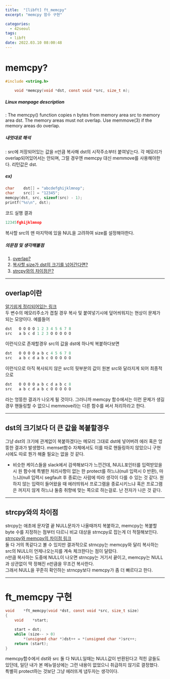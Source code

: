 ```yaml
---
title:  "[libft] ft_memcpy"
excerpt: "memcpy 함수 구현"

categories:
  - 42seoul
tags:
  - libft
date: 2022.03.10 08:00:48
---
```


# memcpy?

```c
#include <string.h>

    void *memcpy(void *dst, const void *src, size_t n);
```

##### Linux manpage description    
:  The memcpy() function copies n bytes from memory area src to memory area dst. The memory areas must not overlap. Use memmove(3) if the memory areas do overlap.    

##### 내멋대로 해석    
:  src에 저장되어있는 값을 n만큼 복사해 dst의 시작주소부터 붙여넣는다. 각 메모리가 overlap되어있어서는 안되며, 그럴 경우엔 memcpy 대신 memmove를 사용해야한다. 리턴값은 dst.  

##### ex)    
```c
char	dst[] = "abcdefghijklmnop";
char	src[] = "12345";
memcpy(dst, src, sizeof(src) - 1);
printf("%s\n", dst);
```
코드 실행 결과
```c
12345fghijklmnop
```
복사할 src의 맨 마지막에 있을 NUL을 고려하여 size를 설정해야한다.

##### 의문점 및 생각해볼점    
1. [overlap?](#overlap이란)    
2. [복사할 size가 dst의 크기를 넘어간다면?](#dst의-크기보다-더-큰-값을-복붙할경우)
3. [strcpy와의 차이점은?](#strcpy와의-차이점)

***

## overlap이란

[알기쉽게 정리되어있는 링크](https://blog.naver.com/PostView.nhn?isHttpsRedirect=true&blogId=sharonichoya&logNo=220510332768)    
두 변수의 메모리주소가 겹칠 경우 복사 및 붙여넣기시에 덮어씌워지는 현상이 문제가 되는 모양이다. 예를들어    

```c
dst   O O O O 1 2 3 4 5 6 7 8    
src   a b c d 1 2 3 O O O O O    
```

이런식으로 존재할경우 src의 값을 dst에 하나씩 복붙하다보면    

```c
dst   O O O O a b c 4 5 6 7 8    
src   a b c d a b c O O O O O    
```

이런식으로 아직 복사되지 않은 src의 뒷부분의 값이 원본 src와 달라지게 되어 최종적으로    

```c
dst   O O O O a b c d a b c 8    
src   a b c d a b c O O O O O    
```

라는 엉뚱한 결과가 나오게 될 것이다. 그러니까 memcpy 함수에서는 이런 문제가 생길 경우 핸들링할 수 없으니 memmove라는 다른 함수를 써서 처리하라고 한다.    

***

## dst의 크기보다 더 큰 값을 복붙할경우

그냥 dst의 크기에 관계없이 복붙하겠다는 메모리 그대로 dst에 넣어버려 에러 혹은 엉뚱한 결과가 발생했다.
memset함수 자체에서도 이를 따로 핸들링하지 않았으니 구현시에도 따로 뭔가 해줄 필요는 없을 것 같다.
+ 비슷한 케이스들을 slack에서 검색해보다가 느낀건데, NULL포인터를 입력받았을시 원 함수에 특별한 처리사항이 없는 한 protect를 하느냐(null 입력시 0 반환), 마느냐(null 입력시 segfault 후 종료)는 사람에 따라 생각이 다를 수 있는 것 같다. 원하지 않는 입력이 들어왔을 때 에러띄워서 프로그램을 종료시키느냐 혹은 프로그램은 꺼지지 않게 하느냐 둘중 취향에 맞는 쪽으로 하는걸로. 난 전자가 나은 것 같다.

***

## strcpy와의 차이점

strcpy는 애초에 문자열 끝 NULL문자가 나올때까지 복붙하고, memcpy는 복붙할 byte 수를 지정하는 점부터 다르니 비교 대상을 strncpy로 잡는게 더 적절해보인다.    
[strncpy와 memcpy의 차이점 링크](https://kldp.org/node/2084)    
둘 다 거의 똑같다고 볼 수 있지만 결과적으로 strncpy는 memcpy와 달리 복사하는 src의 NULL이 언제나오는지를 계속 체크한다는 점이 달랐다.    
n만큼 복사하는 도중에 NULL이 나오면 strncpy는 거기서 끝이고, memcpy는 NULL과 상관없이 딱 정해진 n만큼을 무조건 복사한다.    
그래서 NULL을 꾸준히 확인하는 strncpy보다 memcpy가 좀 더 빠르다고 한다.    

***

# ft_memcpy 구현

```c
void	*ft_memcpy(void *dst, const void *src, size_t size)
{
	void	*start;

	start = dst;
	while (size-- > 0)
		*(unsigned char *)dst++ = *(unsigned char *)src++;
	return (start);
}
```
memcpy함수에서 dst와 src 둘 다 NULL일때는 NULL값이 반환된다고 적힌 글들도 있던데, 일단 내가 본 메뉴얼상에는 그런 내용이 없었으니 취급하지 않기로 결정했다.    
특별히 protect하는 것보단 그냥 에러뜨게 냅두자는 생각이다.    
 